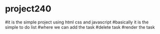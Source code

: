 # project240
#it is the simple project using html css and javascript
#basically it is the simple to do list
#where we can add the task
#delete task
#render the task
